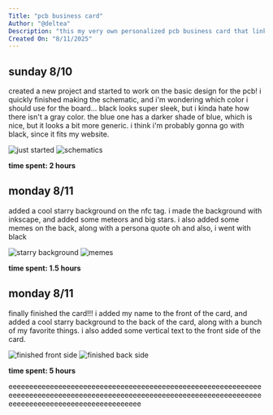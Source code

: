 ```yaml
---
Title: "pcb business card"
Author: "@deltea"
Description: "this my very own personalized pcb business card that links to my website when tapped!"
Created On: "8/11/2025"
---
```


## sunday 8/10

created a new project and started to work on the basic design for the pcb! i quickly finished making the schematic, and i'm wondering which color i should use for the board... black looks super sleek, but i kinda hate how there isn't a gray color. the blue one has a darker shade of blue, which is nice, but it looks a bit more generic. i think i'm probably gonna go with black, since it fits my website.

![just started](/Screenshot%202025-08-11%20at%201.20.23 AM.png)
![schematics](/Screenshot%202025-08-11%20at%206.14.12 PM.png)

**time spent: 2 hours**

## monday 8/11

added a cool starry background on the nfc tag. i made the background with inkscape, and added some meteors and big stars.
i also added some memes on the back, along with a persona quote
oh and also, i went with black

![starry background](/Screenshot%202025-08-11%20at%2012.22.48 PM.png)
![memes](/Screenshot%202025-08-11%20at%2012.22.56 PM.png)

**time spent: 1.5 hours**

## monday 8/11

finally finished the card!!! i added my name to the front of the card, and added a cool starry background to the back of the card, along with a bunch of my favorite things. i also added some vertical text to the front side of the card.

![finished front side](/Screenshot%202025-08-11%20at%206.11.06 PM.png)
![finished back side](/Screenshot%202025-08-11%20at%206.09.20 PM.png)

**time spent: 5 hours**

eeeeeeeeeeeeeeeeeeeeeeeeeeeeeeeeeeeeeeeeeeeeeeeeeeeeeeeeeeeeeeeeeeeeeeeeeeeeeeeeeeeeeeeeeeeeeeeeeeeeeeeeeeeeeeeeeeeeeeeeeeeeeeeeeeeeeeeeeeeeeeeeeeeeeeeeee
